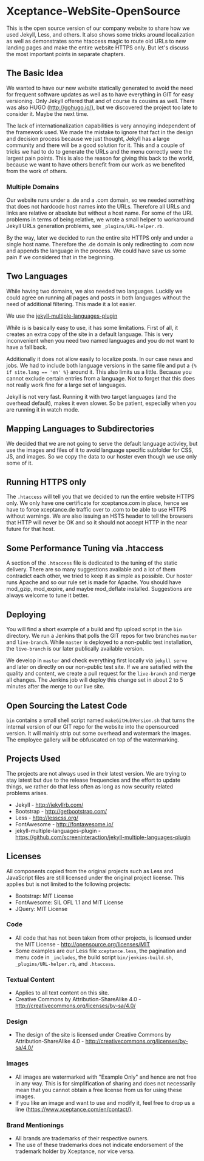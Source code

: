# Xceptance-WebSite-OpenSource

This is the open source version of our company website to share how we used Jekyll, Less, and others. It also shows some tricks around localization as well as demonstrates some htaccess magic to route old URLs to new landing pages and make the entire website HTTPS only. But let's discuss the most important points in separate chapters.

##  The Basic Idea

We wanted to have our new website statically generated to avoid the need for frequent software updates as well as to have everything in GIT for easy versioning. Only Jekyll offered that and of course its cousins as well. There was also HUGO (http://gohugo.io/), but we discovered the project too late to consider it. Maybe the next time.

The lack of internationalization capabilities is very annoying independent of the framework used. We made the mistake to ignore that fact in the design and decision process because we just thought, Jekyll has a large community and there will be a good solution for it. This and a couple of tricks we had to do to generate the URLs and the menu correctly were the largest pain points. This is also the reason for giving this back to the world, because we want to have others benefit from our work as we benefited from the work of others.

### Multiple Domains

Our website runs under a .de and a .com domain, so we needed something that does not hardcode host names into the URLs. Therefore all URLs and links are relative or absolute but without a host name. For some of the URL problems in terms of being relative, we wrote a small helper to workaround Jekyll URLs generation problems, see `_plugins/URL-helper.rb`.

By the way, later we decided to run the entire site HTTPS only and under a single host name. Therefore the .de domain is only redirecting to .com now and appends the language in the process. We could have save us some pain if we considered that in the beginning.

## Two Languages

While having two domains, we also needed two languages. Luckily we could agree on running all pages and posts in both languages without the need of additional filtering. This made it a lot easier.

We use the [jekyll-multiple-languages-plugin](https://github.com/screeninteraction/jekyll-multiple-languages-plugin)

While is is basically easy to use, it has some limitations. First of all, it creates an extra copy of the site in a default language. This is very inconvenient when you need two named languages and you do not want to have a fall back.

Additionally it does not allow easily to localize posts. In our case news and jobs. We had to include both language versions in the same file and put a `{% if site.lang == 'en' %}` around it. This also limits us a little. Because you cannot exclude certain entries from a language. Not to forget that this does not really work fine for a large set of languages.

Jekyll is not very fast. Running it with two target languages (and the overhead default), makes it even slower. So be patient, especially when you are running it in watch mode.

## Mapping Languages to Subdirectories

We decided that we are not going to serve the default language activley, but use the images and files of it to avoid language specific subfolder for CSS, JS, and images. So we copy the data to our hoster even though we use only some of it.

## Running HTTPS only

The `.htaccess` will tell you that we decided to run the entire website HTTPS only. We only have one certificate for xceptance.com in place, hence we have to force xceptance.de traffic over to .com to be able to use HTTPS without warnings. We are also issuing an HSTS header to tell the browsers that HTTP will never be OK and so it should not accept HTTP in the near future for that host.

## Some Performance Tuning via .htaccess

A section of the `.htaccess` file is dedicated to the tuning of the static delivery. There are so many suggestions available and a lot of them contradict each other, we tried to keep it as simple as possible. Our hoster runs Apache and so our rule set is made for Apache. You should have mod_gzip, mod_expire, and maybe mod_deflate installed. Suggestions are always welcome to tune it better.

## Deploying

You will find a short example of a build and ftp upload script in the `bin` directory. We run a Jenkins that polls the GIT repos for two branches `master` and `live-branch`. While `master` is deployed to a non-public test installation, the `live-branch` is our later publically available version.

We develop in `master` and check everything first locally via `jekyll serve` and later on directly on our non-public test site. If we are satisfied with the quality and content, we create a pull request for the `live-branch` and merge all changes. The Jenkins job will deploy this change set in about 2 to 5 minutes after the merge to our live site.

## Open Sourcing the Latest Code

`bin` contains a small shell script named `makeGitHubVersion.sh` that turns the internal version of our GIT repo for the website into the opensourced version. It will mainly strip out some overhead and watermark the images. The employee gallery will be obfuscated on top of the watermarking.

## Projects Used

The projects are not always used in their latest version. We are trying to stay latest but due to the release frequencies and the effort to update things, we rather do that less often as long as now security related problems arises. 

* Jekyll - http://jekyllrb.com/
* Bootstrap - http://getbootstrap.com/
* Less - http://lesscss.org/
* FontAwesome - http://fontawesome.io/
* jekyll-multiple-languages-plugin - https://github.com/screeninteraction/jekyll-multiple-languages-plugin

## Licenses

All components copied from the original projects such as Less and JavaScript files are still licensed under the original project license. This applies but is not limited to the following projects:

* Bootstrap: MIT License
* FontAwesome: SIL OFL 1.1 and MIT License
* JQuery: MIT License

### Code

* All code that has not been taken from other projects, is licensed under the MIT License - http://opensource.org/licenses/MIT
* Some examples are our Less file `xceptance.less`, the pagination and menu code in `_includes`, the build script `bin/jenkins-build.sh`, `_plugins/URL-helper.rb`, and `.htaccess`.

### Textual Content

* Applies to all text content on this site.
* Creative Commons by Attribution-ShareAlike 4.0 - http://creativecommons.org/licenses/by-sa/4.0/

### Design

* The design of the site is licensed under Creative Commons by Attribution-ShareAlike 4.0 - http://creativecommons.org/licenses/by-sa/4.0/

### Images

* All images are watermarked with "Example Only" and hence are not free in any way. This is for simplification of sharing and does not necessarily mean that you cannot obtain a free license from us for using these images.
* If you like an image and want to use and modify it, feel free to drop us a line (https://www.xceptance.com/en/contact/).

### Brand Mentionings

* All brands are trademarks of their respective owners.
* The use of these trademarks does not indicate endorsement of the trademark holder by Xceptance, nor vice versa.

